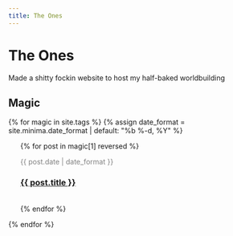 ```yaml
---
title: The Ones
---
```


# The Ones

Made a shitty fockin website to host my half-baked worldbuilding

## Magic
{% for magic in site.tags %}
{% assign date_format = site.minima.date_format | default: "%b %-d, %Y" %}
<ul style="list-style-type: none;">
  {% for post in magic[1] reversed %}
    <li>
      <p style="font-size: 14px; color: #828282;">{{ post.date | date_format }}</p>
      <h3><a href="{{ post.url }}">{{ post.title }}</a></h3>
      <br>
    </li>
  {% endfor %}
</ul>
{% endfor %}

